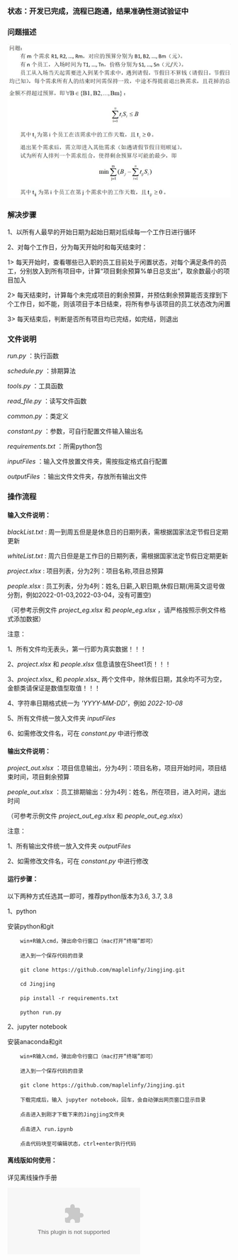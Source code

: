 
### 状态：开发已完成，流程已跑通，结果准确性测试验证中

### 问题描述

![问题描述](https://github.com/maplelinfy/Jingjing/blob/master/doc/%E9%97%AE%E9%A2%98%E6%8F%8F%E8%BF%B0.jpg)

### 解决步骤

1、以所有人最早的开始日期为起始日期对后续每一个工作日进行循环

2、对每个工作日，分为每天开始时和每天结束时：

1> 每天开始时，查看哪些已入职的员工目前处于闲置状态，对每个满足条件的员工，分别放入到所有项目中，计算“项目剩余预算%单日总支出”，取余数最小的项目加入

2> 每天结束时，计算每个未完成项目的剩余预算，并预估剩余预算能否支撑到下个工作日，如不能，则该项目于本日结束，将所有参与该项目的员工状态改为闲置

3> 每天结束后，判断是否所有项目均已完结，如完结，则退出

### 文件说明

_run.py_ ：执行函数

_schedule.py_ ：排期算法

_tools.py_ ：工具函数

_read_file.py_ ：读写文件函数

_common.py_ ：类定义

_constant.py_ ：参数，可自行配置文件输入输出名

_requirements.txt_ ：所需python包

_inputFiles_ ：输入文件放置文件夹，需按指定格式自行配置

_outputFiles_ ：输出文件文件夹，存放所有输出文件

### 操作流程

#### 输入文件说明：

_blackList.txt_ : 周一到周五但是是休息日的日期列表，需根据国家法定节假日定期更新

_whiteList.txt_ : 周六日但是是工作日的日期列表，需根据国家法定节假日定期更新

_project.xlsx_ : 项目列表，分为2列：项目名称,项目总预算

_people.xlsx_ : 员工列表，分为4列：姓名,日薪,入职日期,休假日期(用英文逗号做分割，例如2022-01-03,2022-03-04，没有可置空)

（可参考示例文件 _project_eg.xlsx_ 和 _people_eg.xlsx_ ，请严格按照示例文件格式添加数据）

注意：

1、所有文件均无表头，第一行即为真实数据！！！

2、_project.xlsx_ 和 _people.xlsx_ 信息请放在Sheet1页！！！

3、_project_.xlsx_ 和 _people_.xlsx_ 两个文件中，除休假日期，其余均不可为空，金额类请保证是数值型取值！！！

4、字符串日期格式统一为 _'YYYY-MM-DD'_，例如 _2022-10-08_

5、所有文件统一放入文件夹 _inputFiles_

6、如需修改文件名，可在 _constant.py_ 中进行修改

#### 输出文件说明：

_project_out.xlsx_ ：项目信息输出，分为4列：项目名称，项目开始时间，项目结束时间，项目剩余预算

_people_out.xlsx_ ：员工排期输出：分为4列：姓名，所在项目，进入时间，退出时间

（可参考示例文件 _project_out_eg.xlsx_ 和 _people_out_eg.xlsx_）

注意：

1、所有输出文件统一放入文件夹 _outputFiles_

2、如需修改文件名，可在 _constant.py_ 中进行修改

#### 运行步骤：

以下两种方式任选其一即可，推荐python版本为3.6, 3.7, 3.8

1、python

安装python和git

        win+R输入cmd，弹出命令行窗口（mac打开“终端”即可）

        进入到一个保存代码的目录

        git clone https://github.com/maplelinfy/Jingjing.git

        cd Jingjing

        pip install -r requirements.txt

        python run.py

2、jupyter notebook

安装anaconda和git

        win+R输入cmd，弹出命令行窗口（mac打开“终端”即可）

        进入到一个保存代码的目录

        git clone https://github.com/maplelinfy/Jingjing.git

        下载完成后，输入 jupyter notebook，回车，会自动弹出网页窗口显示目录

        点击进入到刚才下载下来的Jingjing文件夹

        点击进入 run.ipynb

        点击代码块至可编辑状态，ctrl+enter执行代码

#### 离线版如何使用：

详见离线操作手册

![离线操作手册](https://github.com/maplelinfy/Jingjing/blob/master/doc/%E7%A6%BB%E7%BA%BF%E6%93%8D%E4%BD%9C%E6%89%8B%E5%86%8C.docx)
